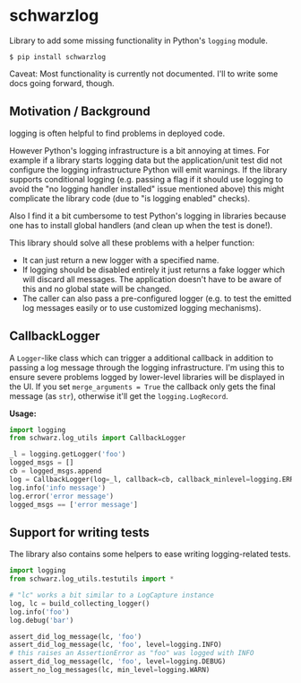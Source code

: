 schwarzlog
=======================

Library to add some missing functionality in Python's `logging` module.

    $ pip install schwarzlog

Caveat: Most functionality is currently not documented. I'll to write some docs going forward, though.


Motivation / Background
--------------------------------

logging is often helpful to find problems in deployed code.

However Python's logging infrastructure is a bit annoying at times. For example if a library starts logging data but the application/unit test did not configure the logging infrastructure Python will emit warnings. If the library supports conditional logging (e.g. passing a flag if it should use logging to avoid the "no logging handler installed" issue mentioned above) this might complicate the library code (due to "is logging enabled" checks).

Also I find it a bit cumbersome to test Python's logging in libraries because one has to install global handlers (and clean up when the test is done!).

This library should solve all these problems with a helper function:

- It can just return a new logger with a specified name.
- If logging should be disabled entirely it just returns a fake logger which will discard all messages. The application doesn't have to be aware of this and no global state will be changed.
- The caller can also pass a pre-configured logger (e.g. to test the emitted log messages easily or to use customized logging mechanisms).


CallbackLogger
--------------------------------

A `Logger`-like class which can trigger a additional callback in addition to passing a log message through the logging infrastructure. I'm using this to ensure severe problems logged by lower-level libraries will be displayed in the UI. If you set `merge_arguments = True` the callback only gets the final message (as `str`), otherwise it'll get the `logging.LogRecord`.

**Usage:**

```python
import logging
from schwarz.log_utils import CallbackLogger

_l = logging.getLogger('foo')
logged_msgs = []
cb = logged_msgs.append
log = CallbackLogger(log=_l, callback=cb, callback_minlevel=logging.ERROR, merge_arguments=True)
log.info('info message')
log.error('error message')
logged_msgs == ['error message']
```


Support for writing tests
--------------------------------

The library also contains some helpers to ease writing logging-related tests.

```python
import logging
from schwarz.log_utils.testutils import *

# "lc" works a bit similar to a LogCapture instance
log, lc = build_collecting_logger()
log.info('foo')
log.debug('bar')

assert_did_log_message(lc, 'foo')
assert_did_log_message(lc, 'foo', level=logging.INFO)
# this raises an AssertionError as "foo" was logged with INFO
assert_did_log_message(lc, 'foo', level=logging.DEBUG)
assert_no_log_messages(lc, min_level=logging.WARN)
```

